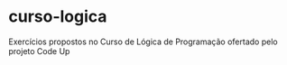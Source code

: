 # curso-logica
Exercícios propostos no Curso de Lógica de Programação ofertado pelo projeto Code Up

